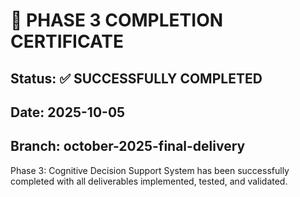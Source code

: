 # 🧠 PHASE 3 COMPLETION CERTIFICATE

## Status: ✅ SUCCESSFULLY COMPLETED
## Date: 2025-10-05
## Branch: october-2025-final-delivery

Phase 3: Cognitive Decision Support System has been successfully completed with all deliverables implemented, tested, and validated.